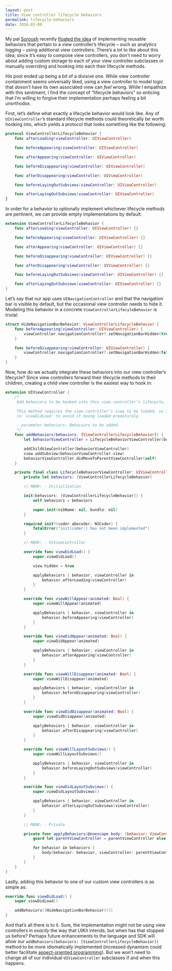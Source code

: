 ```yaml
---
layout: post
title: View controller lifecycle behaviors
permalink: lifecycle-behaviors
date: 2016-03-09
---
```


My pal [Soroush](https://twitter.com/khanlou) recently [floated the idea](http://khanlou.com/2016/02/many-controllers/) of implementing reusable behaviors that pertain to a view controller’s lifecycle – such as analytics logging – using additional view controllers. There’s a lot to like about this idea; since it’s easy to compose view controllers, you don’t need to worry about adding custom storage to each of your view controller subclasses or manually overriding and hooking into each their lifecycle methods.

His post ended up being a bit of a divisive one. While view controller containment seems universally liked, using a view controller to model logic that *doesn’t* have its own associated view can _feel_ wrong. While I empathize with this sentiment, I find the concept of “lifecycle behaviors” so enticing that I’m willing to forgive their implementation perhaps feeling a bit unorthodox.

First, let’s define what exactly a lifecycle behavior would look like. Any of `UIViewController`’s standard lifecycle methods could theoretically be worth hooking into, which yields a protocol that looks something like the following:

```swift
protocol ViewControllerLifecycleBehavior {
    func afterLoading(viewController: UIViewController)

    func beforeAppearing(viewController: UIViewController)

    func afterAppearing(viewController: UIViewController)

    func beforeDisappearing(viewController: UIViewController)

    func afterDisappearing(viewController: UIViewController)

    func beforeLayingOutSubviews(viewController: UIViewController)

    func afterLayingOutSubviews(viewController: UIViewController)
}
```

In order for a behavior to optionally implement whichever lifecycle methods are pertinent, we can provide empty implementations by default:

```swift
extension ViewControllerLifecycleBehavior {
    func afterLoading(viewController: UIViewController) {}

    func beforeAppearing(viewController: UIViewController) {}

    func afterAppearing(viewController: UIViewController) {}

    func beforeDisappearing(viewController: UIViewController) {}

    func afterDisappearing(viewController: UIViewController) {}

    func beforeLayingOutSubviews(viewController: UIViewController) {}

    func afterLayingOutSubviews(viewController: UIViewController) {}
}
```

Let’s say that our app uses `UINavigationController` and that the navigation bar is visible by default, but the occasional view controller needs to hide it. Modeling this behavior in a concrete `ViewControllerLifecyleBehavior` is trivial:

```swift
struct HideNavigationBarBehavior: ViewControllerLifecycleBehavior {
    func beforeAppearing(viewController: UIViewController) {
        viewController.navigationController?.setNavigationBarHidden(true, animated: true)
    }

    func beforeDisappearing(viewController: UIViewController) {
        viewController.navigationController?.setNavigationBarHidden(false, animated: true)
    }
}
```

Now, how do we actually integrate these behaviors into our view controller’s lifecycle? Since view controllers forward their lifecycle methods to their children, creating a child view controller is the easiest way to hook in:

```swift
extension UIViewController {
    /*
     Add behaviors to be hooked into this view controller’s lifecycle.

     This method requires the view controller’s view to be loaded, so it’s best to call
     in `viewDidLoad` to avoid it being loaded prematurely.

     - parameter behaviors: Behaviors to be added.
     */
    func addBehaviors(behaviors: [ViewControllerLifecycleBehavior]) {
        let behaviorViewController = LifecycleBehaviorViewController(behaviors: behaviors)

        addChildViewController(behaviorViewController)
        view.addSubview(behaviorViewController.view)
        behaviorViewController.didMoveToParentViewController(self)
    }

    private final class LifecycleBehaviorViewController: UIViewController {
        private let behaviors: [ViewControllerLifecycleBehavior]

        // MARK: - Initialization

        init(behaviors: [ViewControllerLifecycleBehavior]) {
            self.behaviors = behaviors

            super.init(nibName: nil, bundle: nil)
        }

        required init?(coder aDecoder: NSCoder) {
            fatalError("init(coder:) has not been implemented")
        }

        // MARK: - UIViewController

        override func viewDidLoad() {
            super.viewDidLoad()

            view.hidden = true

            applyBehaviors { behavior, viewController in
                behavior.afterLoading(viewController)
            }
        }

        override func viewWillAppear(animated: Bool) {
            super.viewWillAppear(animated)

            applyBehaviors { behavior, viewController in
                behavior.beforeAppearing(viewController)
            }
        }

        override func viewDidAppear(animated: Bool) {
            super.viewDidAppear(animated)

            applyBehaviors { behavior, viewController in
                behavior.afterAppearing(viewController)
            }
        }

        override func viewWillDisappear(animated: Bool) {
            super.viewWillDisappear(animated)

            applyBehaviors { behavior, viewController in
                behavior.beforeDisappearing(viewController)
            }
        }

        override func viewDidDisappear(animated: Bool) {
            super.viewDidDisappear(animated)

            applyBehaviors { behavior, viewController in
                behavior.afterDisappearing(viewController)
            }
        }

        override func viewWillLayoutSubviews() {
            super.viewWillLayoutSubviews()

            applyBehaviors { behavior, viewController in
                behavior.beforeLayingOutSubviews(viewController)
            }
        }

        override func viewDidLayoutSubviews() {
            super.viewDidLayoutSubviews()

            applyBehaviors { behavior, viewController in
                behavior.afterLayingOutSubviews(viewController)
            }
        }

        // MARK: - Private

        private func applyBehaviors(@noescape body: (behavior: ViewControllerLifecycleBehavior, viewController: UIViewController) -> Void) {
            guard let parentViewController = parentViewController else { return }

            for behavior in behaviors {
                body(behavior: behavior, viewController: parentViewController)
            }
        }
    }
}
```

Lastly, adding this behavior to one of our custom view controllers is as simple as:

```swift
override func viewDidLoad() {
    super.viewDidLoad()

    addBehaviors([HideNavigationBarBehavior()])
}
```

And that’s all there is to it. Sure, the implementation might not be using view controllers in *exactly* the way that UIKit intends, but when has that stopped us before? Perhaps future enhancements to the language and SDK will allow our `addBehaviors(behaviors: [ViewControllerLifecycleBehavior])` method to be more idiomatically implemented (increased dynamism could better facilitate [aspect-oriented programming](https://en.wikipedia.org/wiki/Aspect-oriented_programming)). But we won’t need to change all of our individual `UIViewController` subclasses if and when this happens.

